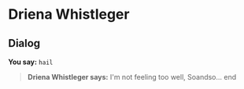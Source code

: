 # Driena Whistleger


## Dialog

**You say:** `hail`



>**Driena Whistleger says:** I'm not feeling too well, Soandso...
end
